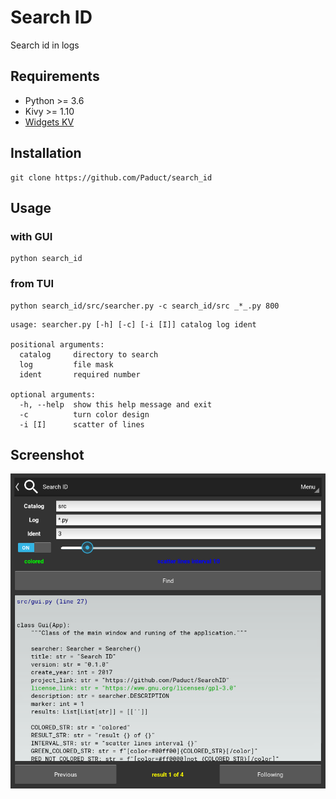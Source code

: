 # Search ID
Search id in logs

## Requirements
- Python >= 3.6
- Kivy >= 1.10
- [Widgets KV](https://github.com/Paduct/widgets_kv)

## Installation
```shell
git clone https://github.com/Paduct/search_id
```

## Usage
### with GUI
```shell
python search_id
```
### from TUI
```shell
python search_id/src/searcher.py -c search_id/src _*_.py 800
```
```
usage: searcher.py [-h] [-c] [-i [I]] catalog log ident

positional arguments:
  catalog     directory to search
  log         file mask
  ident       required number

optional arguments:
  -h, --help  show this help message and exit
  -c          turn color design
  -i [I]      scatter of lines
```

## Screenshot
![Screen](data/screenshot.png)
